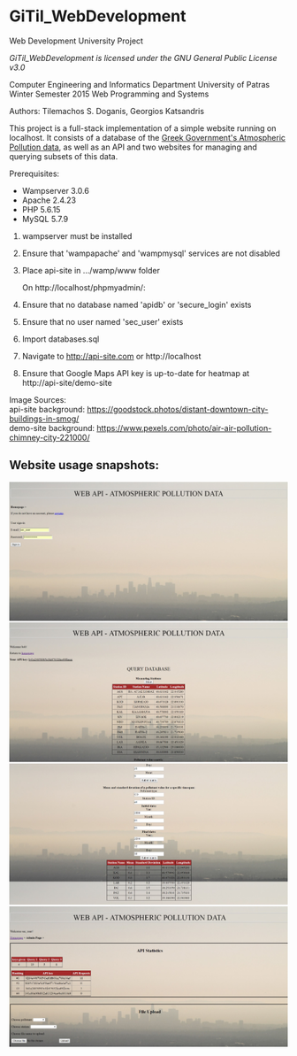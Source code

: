 # GiTil_WebDevelopment
Web Development University Project

*GiTil_WebDevelopment is licensed under the GNU General Public License v3.0*

Computer Engineering and Informatics Department
University of Patras
Winter Semester 2015
Web Programming and Systems

Authors: Tilemachos S. Doganis, Georgios Katsandris

This project is a full-stack implementation of a simple website running on localhost. It consists of a database of the [Greek Government's
Atmospheric Pollution data](http://www.ypeka.gr/Default.aspx?tabid=492&language=el-GR), as well as an API and two websites for managing
and querying subsets of this data.

Prerequisites: 
 * Wampserver 3.0.6
 * Apache 2.4.23
 * PHP 5.6.15
 * MySQL 5.7.9  
 
1. wampserver must be installed   
2. Ensure that 'wampapache' and 'wampmysql' services are not disabled
3. Place api-site in .../wamp/www folder  
  
  
   On http://localhost/phpmyadmin/:
4. Ensure that no database named 'apidb' or 'secure_login' exists  
5. Ensure that no user named 'sec_user' exists  
6. Import databases.sql  
  
7. Navigate to http://api-site.com or http://localhost  
8. Ensure that Google Maps API key is up-to-date for heatmap at http://api-site/demo-site  

Image Sources:  
api-site background: https://goodstock.photos/distant-downtown-city-buildings-in-smog/  
demo-site background: https://www.pexels.com/photo/air-air-pollution-chimney-city-221000/

## Website usage snapshots:  

![alt text](https://github.com/GiTilemac/GiTil_WebDevelopment/blob/master/test1.jpg)
![alt text](https://github.com/GiTilemac/GiTil_WebDevelopment/blob/master/test2.jpg)
![alt text](https://github.com/GiTilemac/GiTil_WebDevelopment/blob/master/test3.jpg)
![alt text](https://github.com/GiTilemac/GiTil_WebDevelopment/blob/master/test4.jpg)
